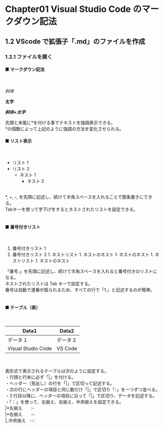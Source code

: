 # Chapter01 Visual Studio Code のマークダウン記法

## 1.2 VScode で拡張子「.md」のファイルを作成

### 1.2.1 ファイルを開く

#### ■ マークダウン記法

<br>

_斜体_

**太字**

**_斜体+太字_**

先頭と末尾に*を付ける事でテキストを強調表示できる。<br>
*の個数によって上記のように強調の方法を変化させられる。

#### ■ リスト表示

<br>

- リスト 1
- リスト 2
  - ネスト 1
    - ネスト 2

<br>
*, +, -, を先頭に記述し、続けて半角スペースを入れることで箇条書きにできる。<br>
Tabキーを使って字下げをするとネストされたリストを設定できる。<br>
<br>

#### ■ 番号付きリスト

<br>

1. 番号付きリスト 1
2. 番号付きリスト 2 1. ネストリスト 1. ネストのネスト 1. ネストのネスト 1. ネストリスト 1. ネストのネスト
   <br>

「番号.」を先頭に記述し、続けて半角スペースを入れると番号付きのリストになる。<br>
ネストされたリストは Tab キーで設定する。<br>
番号は自動で連番が振られるため、すべての行で「1.」と記述するのが簡単。<br>
<br>

#### ■ テーブル（表）

<br>

| Data1              | Data2    |
| ------------------ | -------- |
| データ 1           | データ 2 |
| Visual Studio Code | VS Code  |

<br>

表形式で表示されるテーブルは次のように設定する。<br>
・行頭と行末に必ず「|」を付ける。<br>
・ヘッダー（見出し）の行を「|」で区切って記述する。<br>
・次の行にヘッダーの項目と同じ数だけ「|」で区切り「-」を一つずつ並べる。<br>
・3 行目以降に、ヘッダーの項目に沿って「|」で区切り、データを記述する。<br>
・「：」を使って、左揃え、右揃え、中央揃えを設定できる。<br>
|*左揃え　　:-<br>
|*右揃え　　-:<br>
|\_中央揃え　:-:<br>
